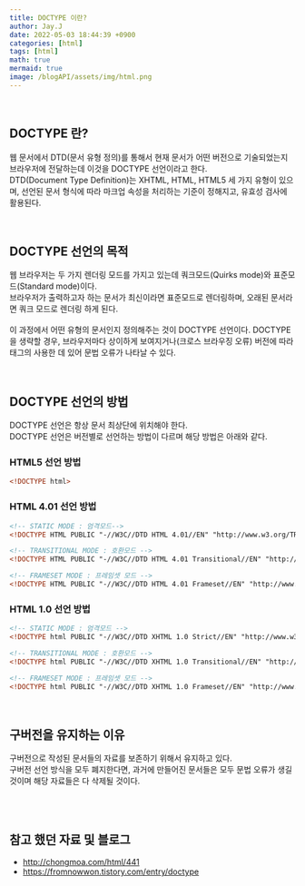 ```yaml
---
title: DOCTYPE 이란?
author: Jay.J
date: 2022-05-03 18:44:39 +0900
categories: [html]
tags: [html]
math: true
mermaid: true
image: /blogAPI/assets/img/html.png
---
```


<br>

## DOCTYPE 란?
웹 문서에서 DTD(문서 유형 정의)를 통해서 현재 문서가 어떤 버전으로 기술되었는지 브라우저에 전달하는데 이것을 DOCTYPE 선언이라고 한다.<br>
DTD(Document Type Definition)는 XHTML, HTML, HTML5 세 가지 유형이 있으며, 선언된 문서 형식에 따라 마크업 속성을 처리하는 기준이 정해지고, 유효성 검사에 활용된다.

<br>

## DOCTYPE 선언의 목적

웹 브라우저는 두 가지 렌더링 모드를 가지고 있는데 쿼크모드(Quirks mode)와 표준모드(Standard mode)이다.<br>
브라우저가 출력하고자 하는 문서가 최신이라면 표준모드로 렌더링하며, 오래된 문서라면 쿼크 모드로 렌더링 하게 된다.<br>
<br>
이 과정에서 어떤 유형의 문서인지 정의해주는 것이 DOCTYPE 선언이다.
DOCTYPE을 생략할 경우, 브라우저마다 상이하게 보여지거나(크로스 브라우징 오류) 버전에 따라 태그의 사용한 데 있어 문법 오류가 나타날 수 있다.

<br>

## DOCTYPE 선언의 방법

DOCTYPE 선언은 항상 문서 최상단에 위치해야 한다.<br>
DOCTYPE 선언은 버전별로 선언하는 방법이 다르며 해당 방법은 아래와 같다.


### HTML5 선언 방법

```html
<!DOCTYPE html>
```

### HTML 4.01 선언 방법

```html
<!-- STATIC MODE : 엄격모드-->
<!DOCTYPE HTML PUBLIC "-//W3C//DTD HTML 4.01//EN" "http://www.w3.org/TR/html4/strict.dtd">

<!-- TRANSITIONAL MODE : 호환모드 -->
<!DOCTYPE HTML PUBLIC "-//W3C//DTD HTML 4.01 Transitional//EN" "http://www.w3.org/TR/html4/loose.dtd">

<!-- FRAMESET MODE : 프레임셋 모드 -->
<!DOCTYPE HTML PUBLIC "-//W3C//DTD HTML 4.01 Frameset//EN" "http://www.w3.org/TR/html4/frameset.dtd">
```

### HTML 1.0 선언 방법

```html
<!-- STATIC MODE : 엄격모드 -->
<!DOCTYPE html PUBLIC "-//W3C//DTD XHTML 1.0 Strict//EN" "http://www.w3.org/TR/xhtml1/DTD/xhtml1-strict.dtd">

<!-- TRANSITIONAL MODE : 호환모드 -->
<!DOCTYPE html PUBLIC "-//W3C//DTD XHTML 1.0 Transitional//EN" "http://www.w3.org/TR/xhtml1/DTD/xhtml1-transitional.dtd">

<!-- FRAMESET MODE : 프레임셋 모드 -->
<!DOCTYPE html PUBLIC "-//W3C//DTD XHTML 1.0 Frameset//EN" "http://www.w3.org/TR/xhtml1/DTD/xhtml1-frameset.dtd">
```

<br>

## 구버전을 유지하는 이유

구버전으로 작성된 문서들의 자료를 보존하기 위해서 유지하고 있다.<br>
구버전 선언 방식을 모두 폐지한다면, 과거에 만들어진 문서들은 모두 문법 오류가 생길 것이며 해당 자료들은 다 삭제될 것이다.


<br>
<br>

## 참고 했던 자료 및 블로그
- <a href="http://chongmoa.com/html/441" target="_blank">http://chongmoa.com/html/441</a>
- <a href="https://fromnowwon.tistory.com/entry/doctype" target="_blank">https://fromnowwon.tistory.com/entry/doctype</a>
